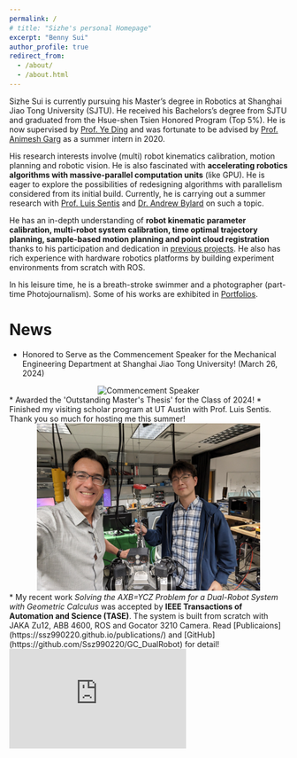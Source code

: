 ```yaml
---
permalink: /
# title: "Sizhe's personal Homepage"
excerpt: "Benny Sui"
author_profile: true
redirect_from: 
  - /about/
  - /about.html
---
```


Sizhe Sui is currently pursuing his Master’s degree in Robotics at Shanghai Jiao Tong University (SJTU). He received his Bachelors’s degree from SJTU and graduated from the Hsue-shen Tsien Honored Program (Top 5%). He is now supervised by [Prof. Ye Ding](https://www.researchgate.net/profile/Ye-Ding-10) and was fortunate to be advised by [Prof. Animesh Garg](https://animesh.garg.tech/) as a summer intern in 2020.

His research interests involve (multi) robot kinematics calibration, motion planning and robotic vision. He is also fascinated with <b>accelerating robotics algorithms with massive-parallel computation units</b> (like GPU). He is eager to explore the possibilities of redesigning algorithms with parallelism considered from its initial build. Currently, he is carrying out a summer research with [Prof. Luis Sentis](https://www.ae.utexas.edu/people/faculty/faculty-directory/sentis) and [Dr. Andrew Bylard](https://stanfordasl.github.io//people/andrew-bylard/) on such a topic.

He has an in-depth understanding of <b>robot kinematic parameter calibration, multi-robot system calibration, time optimal trajectory planning, sample-based motion planning and point cloud registration</b> thanks to his participation and dedication in [previous projects](https://ssz990220.github.io/projects/). He also has rich experience with hardware robotics platforms by building experiment environments from scratch with ROS.

In his leisure time, he is a breath-stroke swimmer and a photographer (part-time Photojournalism). Some of his works are exhibited in [Portfolios](https://ssz990220.github.io/portfolio/).

# News
* Honored to Serve as the Commencement Speaker for the Mechanical Engineering Department at Shanghai Jiao Tong University! (March 26, 2024)
<div style="text-align:center">
  <img src="./images/Speaker.jpg" alt="Commencement Speaker" style="max-width: 40%;" />
</div>
* Awarded the 'Outstanding Master's Thesis' for the Class of 2024!
* Finished my visiting scholar program at UT Austin with Prof. Luis Sentis. Thank you so much for hosting me this summer!
<div style="text-align:center">
  <img src="./images/atAustin.jpg" alt="Photo with Prof. Sentis" style="max-width: 80%;" />
</div>
* My recent work <i>Solving the AXB=YCZ Problem for a Dual-Robot System with Geometric Calculus</i> was accepted by <b>IEEE Transactions of Automation and Science (TASE)</b>. The system is built from scratch with JAKA Zu12, ABB 4600, ROS and Gocator 3210 Camera. Read [Publicaions](https://ssz990220.github.io/publications/) and [GitHub](https://github.com/Ssz990220/GC_DualRobot) for detail!
<iframe width="320px" height="180px" src="https://www.youtube.com/embed/FBffgWNQGQk" frameborder="0" allowfullscreen>
</iframe>
<!-- <script type='text/javascript' id='clustrmaps' src='//cdn.clustrmaps.com/map_v2.js?cl=ffffff&w=150&t=n&d=fJcIbxjpwHENo4fxVaMXyL0x2121MZhnCOv-m_ray-Y'></script> -->
